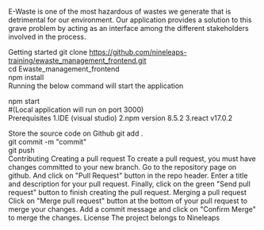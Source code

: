 E-Waste is one of the most hazardous of wastes we generate that is detrimental for our environment. Our application provides a solution to this grave problem by acting as an interface among the different stakeholders involved in the process.

Getting started
git clone https://github.com/nineleaps-training/ewaste_management_frontend.git    
cd Ewaste_management_frontend  
npm install  
Running the below command will start the application

npm start  
#(Local application will run on port 3000)  
Prerequisites
1.IDE (visual studio)
2.npm version 8.5.2
3.react v17.0.2

Store the source code on Github
git add .  
git commit -m "commit"  
git push  
Contributing
Creating a pull request
To create a pull request, you must have changes committed to your new branch.
Go to the repository page on github. And click on "Pull Request" button in the repo header.
Enter a title and description for your pull request.
Finally, click on the green "Send pull request" button to finish creating the pull request.
Merging a pull request
Click on "Merge pull request" button at the bottom of your pull request to merge your changes.
Add a commit message and click on "Confirm Merge" to merge the changes.
License
The project belongs to Nineleaps
